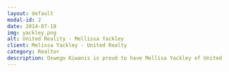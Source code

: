 ```yaml
---
layout: default
modal-id: 2
date: 2014-07-18
img: yackley.png
alt: United Reality - Mellissa Yackley
client: Melissa Yackley - United Realty
category: Realtor
description: Oswego Kiwanis is proud to have Mellisa Yackley of United Realty as a 2020 Full Stack Sponsor! Check out Melissa's <a href="http://myagentmelissa.net/index.html">website</a> for all your Realty needs today!
---
```

